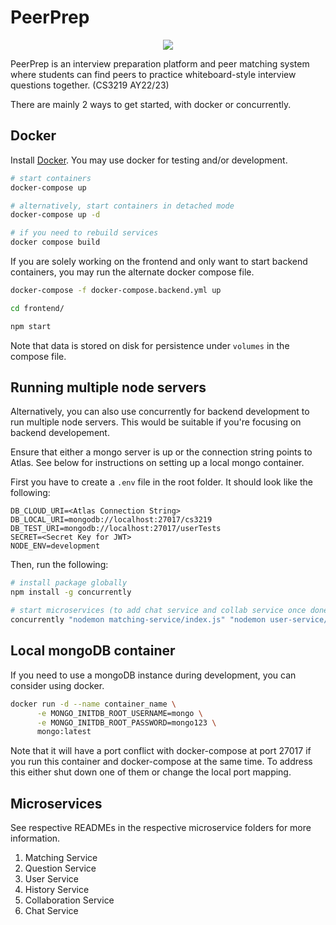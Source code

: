 # PeerPrep
<p align="center">
  <img src="https://user-images.githubusercontent.com/43946966/198839909-9140fda0-7544-4cac-94a1-23daca2dc1fe.png" />
</p>
PeerPrep is an interview preparation platform and peer matching system where students can find peers to practice whiteboard-style interview 
questions together. (CS3219 AY22/23)

There are mainly 2 ways to get started, with docker or concurrently.

## Docker
Install [Docker](https://docs.docker.com/get-docker/). You may use docker for testing and/or development. 
```sh
# start containers
docker-compose up

# alternatively, start containers in detached mode
docker-compose up -d

# if you need to rebuild services
docker compose build
```

If you are solely working on the frontend and only want to start backend containers, you may run the alternate docker compose file.

```sh
docker-compose -f docker-compose.backend.yml up

cd frontend/

npm start
```

Note that data is stored on disk for persistence under `volumes` in the compose file.

## Running multiple node servers
Alternatively, you can also use concurrently for backend development to run multiple node servers. This would be suitable if you're focusing on backend developement. 

Ensure that either a mongo server is up or the connection string points to Atlas. See below for instructions on setting up a local mongo container.

First you have to create a `.env` file in the root folder. It should look like the following:

```
DB_CLOUD_URI=<Atlas Connection String>
DB_LOCAL_URI=mongodb://localhost:27017/cs3219
DB_TEST_URI=mongodb://localhost:27017/userTests
SECRET=<Secret Key for JWT>
NODE_ENV=development
```
Then, run the following:
```sh
# install package globally
npm install -g concurrently

# start microservices (to add chat service and collab service once done)
concurrently "nodemon matching-service/index.js" "nodemon user-service/index.js" "nodemon history-service/index.js" "nodemon question-service/index.js" "nodemon chat-service/index.js" "nodemon collaboration-service/index.js"
```

## Local mongoDB container
If you need to use a mongoDB instance during development, you can consider using docker.
```sh
docker run -d --name container_name \
      -e MONGO_INITDB_ROOT_USERNAME=mongo \
      -e MONGO_INITDB_ROOT_PASSWORD=mongo123 \
      mongo:latest
```
Note that it will have a port conflict with docker-compose at port 27017 if you run this container and docker-compose at the same time. To address this either shut down one of them or change the local port mapping.


## Microservices
See respective READMEs in the respective microservice folders for more information.
1. Matching Service
2. Question Service
3. User Service
4. History Service
5. Collaboration Service
6. Chat Service
